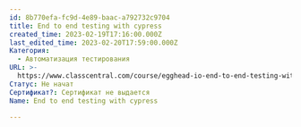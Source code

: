 ```yaml
---
id: 8b770efa-fc9d-4e89-baac-a792732c9704
title: End to end testing with cypress
created_time: 2023-02-19T17:16:00.000Z
last_edited_time: 2023-02-20T17:59:00.000Z
Категория:
  - Автоматизация тестирования
URL: >-
  https://www.classcentral.com/course/egghead-io-end-to-end-testing-with-cypress-118244
Статус: Не начат
Сертификат?: Сертификат не выдается
Name: End to end testing with cypress

---
```

